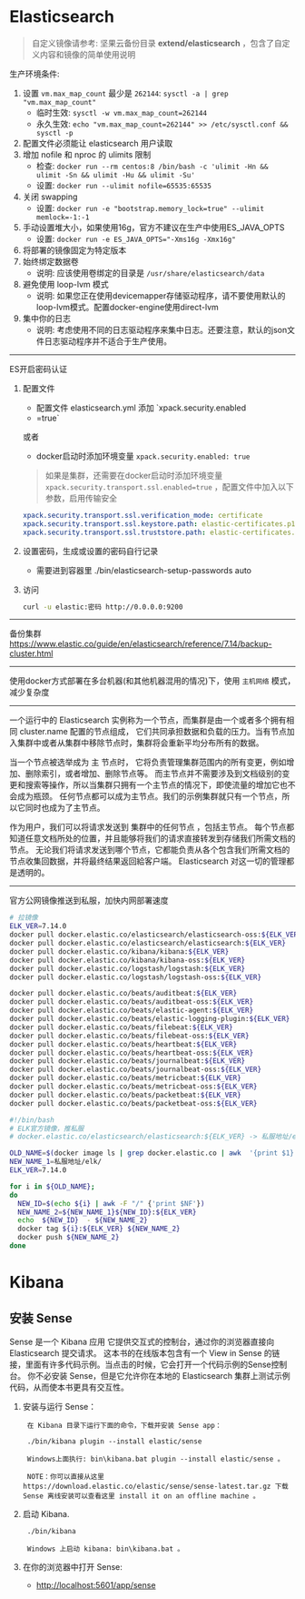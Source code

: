 # Elasticsearch

> 自定义镜像请参考: 坚果云备份目录 **extend/elasticsearch** ，包含了自定义内容和镜像的简单使用说明

生产环境条件:

1. 设置 `vm.max_map_count` 最少是 `262144`: `sysctl -a | grep "vm.max_map_count"`
   - 临时生效: `sysctl -w vm.max_map_count=262144`
   - 永久生效: `echo "vm.max_map_count=262144" >> /etc/sysctl.conf && sysctl -p`
2. 配置文件必须能让 elasticsearch 用户读取
3. 增加 nofile 和 nproc 的 ulimits 限制
   - 检查: `docker run --rm centos:8 /bin/bash -c 'ulimit -Hn && ulimit -Sn && ulimit -Hu && ulimit -Su'`
   - 设置: `docker run --ulimit nofile=65535:65535`
4. 关闭 swapping
   - 设置: `docker run -e "bootstrap.memory_lock=true" --ulimit memlock=-1:-1`
5. 手动设置堆大小，如果使用16g，官方不建议在生产中使用ES_JAVA_OPTS
   - 设置: `docker run -e ES_JAVA_OPTS="-Xms16g -Xmx16g"`
6. 将部署的镜像固定为特定版本
7. 始终绑定数据卷
   - 说明: 应该使用卷绑定的目录是 `/usr/share/elasticsearch/data`
8. 避免使用 loop-lvm 模式
   - 说明: 如果您正在使用devicemapper存储驱动程序，请不要使用默认的loop-lvm模式。配置docker-engine使用direct-lvm
9. 集中你的日志
   - 说明: 考虑使用不同的日志驱动程序来集中日志。还要注意，默认的json文件日志驱动程序并不适合于生产使用。

---

ES开启密码认证

1. 配置文件

   - 配置文件 elasticsearch.yml 添加 `xpack.security.enabled
   - =true`

   或者
   
   - docker启动时添加环境变量 `xpack.security.enabled: true`

   > 如果是集群，还需要在docker启动时添加环境变量 `xpack.security.transport.ssl.enabled=true` ，配置文件中加入以下参数，启用传输安全

   ```yml
   xpack.security.transport.ssl.verification_mode: certificate
   xpack.security.transport.ssl.keystore.path: elastic-certificates.p12
   xpack.security.transport.ssl.truststore.path: elastic-certificates.p12
   ```

2. 设置密码，生成或设置的密码自行记录

   - 需要进到容器里 ./bin/elasticsearch-setup-passwords auto

3. 访问

   ```bash
   curl -u elastic:密码 http://0.0.0.0:9200
   ```

---

备份集群 <https://www.elastic.co/guide/en/elasticsearch/reference/7.14/backup-cluster.html>

---

使用docker方式部署在多台机器(和其他机器混用的情况)下，使用 `主机网络` 模式，减少复杂度

---

一个运行中的 Elasticsearch 实例称为一个节点，而集群是由一个或者多个拥有相同 cluster.name 配置的节点组成， 它们共同承担数据和负载的压力。当有节点加入集群中或者从集群中移除节点时，集群将会重新平均分布所有的数据。

当一个节点被选举成为 主 节点时， 它将负责管理集群范围内的所有变更，例如增加、删除索引，或者增加、删除节点等。 而主节点并不需要涉及到文档级别的变更和搜索等操作，所以当集群只拥有一个主节点的情况下，即使流量的增加它也不会成为瓶颈。 任何节点都可以成为主节点。我们的示例集群就只有一个节点，所以它同时也成为了主节点。

作为用户，我们可以将请求发送到 集群中的任何节点 ，包括主节点。 每个节点都知道任意文档所处的位置，并且能够将我们的请求直接转发到存储我们所需文档的节点。 无论我们将请求发送到哪个节点，它都能负责从各个包含我们所需文档的节点收集回数据，并将最终结果返回給客户端。 Elasticsearch 对这一切的管理都是透明的。

---
官方公网镜像推送到私服，加快内网部署速度

```bash
# 拉镜像
ELK_VER=7.14.0
docker pull docker.elastic.co/elasticsearch/elasticsearch-oss:${ELK_VER}
docker pull docker.elastic.co/elasticsearch/elasticsearch:${ELK_VER}
docker pull docker.elastic.co/kibana/kibana:${ELK_VER}
docker pull docker.elastic.co/kibana/kibana-oss:${ELK_VER}
docker pull docker.elastic.co/logstash/logstash:${ELK_VER}
docker pull docker.elastic.co/logstash/logstash-oss:${ELK_VER}

docker pull docker.elastic.co/beats/auditbeat:${ELK_VER}
docker pull docker.elastic.co/beats/auditbeat-oss:${ELK_VER}
docker pull docker.elastic.co/beats/elastic-agent:${ELK_VER}
docker pull docker.elastic.co/beats/elastic-logging-plugin:${ELK_VER}
docker pull docker.elastic.co/beats/filebeat:${ELK_VER}
docker pull docker.elastic.co/beats/filebeat-oss:${ELK_VER}
docker pull docker.elastic.co/beats/heartbeat:${ELK_VER}
docker pull docker.elastic.co/beats/heartbeat-oss:${ELK_VER}
docker pull docker.elastic.co/beats/journalbeat:${ELK_VER}
docker pull docker.elastic.co/beats/journalbeat-oss:${ELK_VER}
docker pull docker.elastic.co/beats/metricbeat:${ELK_VER}
docker pull docker.elastic.co/beats/metricbeat-oss:${ELK_VER}
docker pull docker.elastic.co/beats/packetbeat:${ELK_VER}
docker pull docker.elastic.co/beats/packetbeat-oss:${ELK_VER}
```

```bash
#!/bin/bash
# ELK官方镜像，推私服
# docker.elastic.co/elasticsearch/elasticsearch:${ELK_VER} -> 私服地址/elk/elasticsearch:${ELK_VER}

OLD_NAME=$(docker image ls | grep docker.elastic.co | awk  '{print $1}')
NEW_NAME_1=私服地址/elk/
ELK_VER=7.14.0

for i in ${OLD_NAME};
do
  NEW_ID=$(echo ${i} | awk -F "/" {'print $NF'})
  NEW_NAME_2=${NEW_NAME_1}${NEW_ID}:${ELK_VER}
  echo  ${NEW_ID}  - ${NEW_NAME_2}
  docker tag ${i}:${ELK_VER} ${NEW_NAME_2}
  docker push ${NEW_NAME_2}
done
```

# Kibana

## 安装 Sense

Sense 是一个 Kibana 应用 它提供交互式的控制台，通过你的浏览器直接向 Elasticsearch 提交请求。 这本书的在线版本包含有一个 View in Sense 的链接，里面有许多代码示例。当点击的时候，它会打开一个代码示例的Sense控制台。 你不必安装 Sense，但是它允许你在本地的 Elasticsearch 集群上测试示例代码，从而使本书更具有交互性。


1. 安装与运行 Sense：

        在 Kibana 目录下运行下面的命令，下载并安装 Sense app：

        ./bin/kibana plugin --install elastic/sense 

        Windows上面执行: bin\kibana.bat plugin --install elastic/sense 。

        NOTE：你可以直接从这里 https://download.elastic.co/elastic/sense/sense-latest.tar.gz 下载 Sense 离线安装可以查看这里 install it on an offline machine 。

2. 启动 Kibana.

        ./bin/kibana 

        Windows 上启动 kibana: bin\kibana.bat 。

3. 在你的浏览器中打开 Sense: 
   
   - <http://localhost:5601/app/sense>